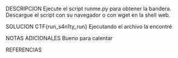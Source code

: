 DESCRIPCION
Ejecute el script runme.py para obtener la bandera. Descargue el script con su navegador o con wget en la shell web.

SOLUCION
CTF{run_s4n1ty_run}
Ejecutando el archivo la encontré

NOTAS ADICIONALES 
Bueno para calentar

REFERENCIAS
